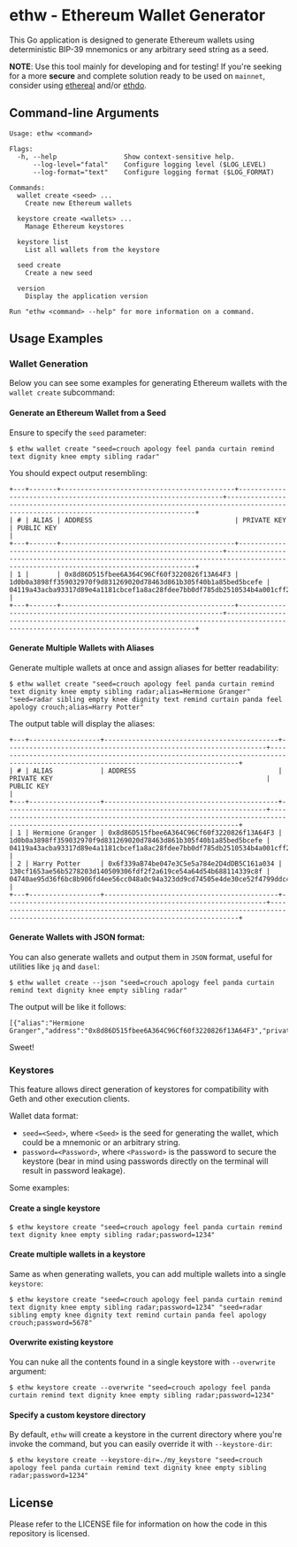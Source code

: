 # ethw - Ethereum Wallet Generator

This Go application is designed to generate Ethereum wallets using deterministic BIP-39 mnemonics or any arbitrary seed string as a seed.

**NOTE**: Use this tool mainly for developing and for testing! If you're seeking for a more **secure** and complete solution ready to be used on `mainnet`, consider using [ethereal](https://github.com/wealdtech/ethereal) and/or [ethdo](https://github.com/wealdtech/ethdo).

## Command-line Arguments

```console
Usage: ethw <command>

Flags:
  -h, --help                 Show context-sensitive help.
      --log-level="fatal"    Configure logging level ($LOG_LEVEL)
      --log-format="text"    Configure logging format ($LOG_FORMAT)

Commands:
  wallet create <seed> ...
    Create new Ethereum wallets

  keystore create <wallets> ...
    Manage Ethereum keystores

  keystore list
    List all wallets from the keystore

  seed create
    Create a new seed

  version
    Display the application version

Run "ethw <command> --help" for more information on a command.
```

## Usage Examples

### Wallet Generation

Below you can see some examples for generating Ethereum wallets with the `wallet create` subcommand:

#### Generate an Ethereum Wallet from a Seed

Ensure to specify the `seed` parameter:

```console
$ ethw wallet create "seed=crouch apology feel panda curtain remind text dignity knee empty sibling radar"
```

You should expect output resembling:

```console
+---+-------+--------------------------------------------+------------------------------------------------------------------+------------------------------------------------------------------------------------------------------------------------------------+
| # | ALIAS | ADDRESS                                    | PRIVATE KEY                                                      | PUBLIC KEY                                                                                                                         |
+---+-------+--------------------------------------------+------------------------------------------------------------------+------------------------------------------------------------------------------------------------------------------------------------+
| 1 |       | 0x8d86D515fbee6A364C96Cf60f3220826f13A64F3 | 1d0b0a3898ff359032970f9d831269020d78463d861b305f40b1a85bed5bcefe | 04119a43acba93317d89e4a1181cbcef1a8ac28fdee7bb0df785db2510534b4a001cff289a9b70eb8d962009490c64bc546aa1fc0c880a4d608275639cab07391c |
+---+-------+--------------------------------------------+------------------------------------------------------------------+------------------------------------------------------------------------------------------------------------------------------------+
```

#### Generate Multiple Wallets with Aliases

Generate multiple wallets at once and assign aliases for better readability:

```console
$ ethw wallet create "seed=crouch apology feel panda curtain remind text dignity knee empty sibling radar;alias=Hermione Granger" "seed=radar sibling empty knee dignity text remind curtain panda feel apology crouch;alias=Harry Potter"
```

The output table will display the aliases:

```console
+---+------------------+--------------------------------------------+------------------------------------------------------------------+------------------------------------------------------------------------------------------------------------------------------------+
| # | ALIAS            | ADDRESS                                    | PRIVATE KEY                                                      | PUBLIC KEY                                                                                                                         |
+---+------------------+--------------------------------------------+------------------------------------------------------------------+------------------------------------------------------------------------------------------------------------------------------------+
| 1 | Hermione Granger | 0x8d86D515fbee6A364C96Cf60f3220826f13A64F3 | 1d0b0a3898ff359032970f9d831269020d78463d861b305f40b1a85bed5bcefe | 04119a43acba93317d89e4a1181cbcef1a8ac28fdee7bb0df785db2510534b4a001cff289a9b70eb8d962009490c64bc546aa1fc0c880a4d608275639cab07391c |
| 2 | Harry Potter     | 0x6f339aB74be047e3C5e5a784e2D4dDB5C161a034 | 130cf1653ae56b5278203d140509306fdf2f2a619ce54a64d54b688114339c8f | 04740ae95d36f6bc8b906fd4ee56cc048a0c94a323dd9cd74505e4de30ce52f4799ddc478df118b8377b0378d870014d36ae3fa98409f0a6bfd45fc9d31e54be9b |
+---+------------------+--------------------------------------------+------------------------------------------------------------------+------------------------------------------------------------------------------------------------------------------------------------+
```

#### Generate Wallets with JSON format:

You can also generate wallets and output them in `JSON` format, useful for utilities like `jq` and `dasel`:

```console
$ ethw wallet create --json "seed=crouch apology feel panda curtain remind text dignity knee empty sibling radar"
```

The output will be like it follows:

```console
[{"alias":"Hermione Granger","address":"0x8d86D515fbee6A364C96Cf60f3220826f13A64F3","private_key":"1d0b0a3898ff359032970f9d831269020d78463d861b305f40b1a85bed5bcefe","public_key":"04119a43acba93317d89e4a1181cbcef1a8ac28fdee7bb0df785db2510534b4a001cff289a9b70eb8d962009490c64bc546aa1fc0c880a4d608275639cab07391c"}]
```

Sweet!

### Keystores

This feature allows direct generation of keystores for compatibility with Geth and other execution clients.

Wallet data format:

- `seed=<Seed>`, where `<Seed>` is the seed for generating the wallet, which could be a mnemonic or an arbitrary string.
- `password=<Password>`, where `<Password>` is the password to secure the keystore (bear in mind using passwords directly on the terminal will result in password leakage).

Some examples:

#### Create a single keystore

```console
$ ethw keystore create "seed=crouch apology feel panda curtain remind text dignity knee empty sibling radar;password=1234"
```

#### Create multiple wallets in a keystore

Same as when generating wallets, you can add multiple wallets into a single `keystore`:

```console
$ ethw keystore create "seed=crouch apology feel panda curtain remind text dignity knee empty sibling radar;password=1234" "seed=radar sibling empty knee dignity text remind curtain panda feel apology crouch;password=5678"
```

#### Overwrite existing keystore

You can nuke all the contents found in a single keystore with `--overwrite` argument:

```console
$ ethw keystore create --overwrite "seed=crouch apology feel panda curtain remind text dignity knee empty sibling radar;password=1234"
```

#### Specify a custom keystore directory

By default, `ethw` will create a keystore in the current directory where you're invoke the command, but you can easily override it with `--keystore-dir`:

```console
$ ethw keystore create --keystore-dir=./my_keystore "seed=crouch apology feel panda curtain remind text dignity knee empty sibling radar;password=1234"
```

## License

Please refer to the LICENSE file for information on how the code in this repository is licensed.
